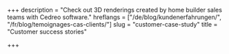 +++
description = "Check out 3D renderings created by home builder sales teams with Cedreo software."
hreflangs = ["/de/blog/kundenerfahrungen/", "/fr/blog/temoignages-cas-clients/"]
slug = "customer-case-study"
title = "Customer success stories"

+++
